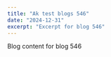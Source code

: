 ```yaml
---
title: "Ak test blogs 546"
date: "2024-12-31"
excerpt: "Excerpt for blog 546"
---
```


Blog content for blog 546